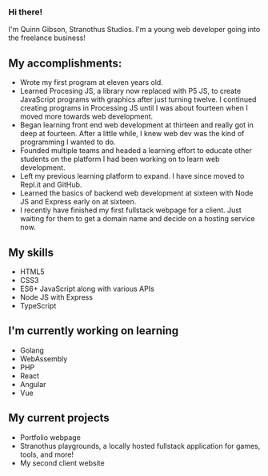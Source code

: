 ### Hi there!

<!--
**stranothus/stranothus** is a ✨ _special_ ✨ repository because its `README.md` (this file) appears on your GitHub profile.

Here are some ideas to get you started:

- 🔭 I’m currently working on ...
- 🌱 I’m currently learning ...
- 👯 I’m looking to collaborate on ...
- 🤔 I’m looking for help with ...
- 💬 Ask me about ...
- 📫 How to reach me: ...
- 😄 Pronouns: ...
- ⚡ Fun fact: ...
-->

I'm Quinn Gibson, Stranothus Studios. I'm a young web developer going into the freelance business!

## My accomplishments:

- Wrote my first program at eleven years old.
- Learned Procesing JS, a library now replaced with P5 JS, to create JavaScript programs with graphics after just turning twelve. I continued creating programs in Processing JS until I was about fourteen when I moved more towards web development.
- Began learning front end web development at thirteen and really got in deep at fourteen. After a little while, I knew web dev was the kind of programming I wanted to do.
- Founded multiple teams and headed a learning effort to educate other students on the platform I had been working on to learn web development.
- Left my previous learning platform to expand. I have since moved to Repl.it and GitHub.
- Learned the basics of backend web development at sixteen with Node JS and Express early on at sixteen.
- I recently have finished my first fullstack webpage for a client. Just waiting for them to get a domain name and decide on a hosting service now.

## My skills

- HTML5
- CSS3
- ES6+ JavaScript along with various APIs
- Node JS with Express
- TypeScript

## I'm currently working on learning

- Golang
- WebAssembly
- PHP
- React
- Angular
- Vue

## My current projects

- Portfolio webpage
- Stranothus playgrounds, a locally hosted fullstack application for games, tools, and more!
- My second client website
